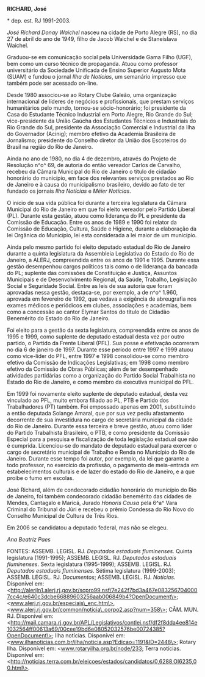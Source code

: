 **RICHARD, José**

\* dep. est. RJ 1991-2003.

*José Richard Donay Waichel* nasceu na cidade de Porto Alegre (RS), no
dia 27 de abril do ano de 1949, filho de Jacob Waichel e de Staneislava
Waichel.

Graduou-se em comunicação social pela Universidade Gama Filho (UGF), bem
como um curso técnico de propaganda. Atuou como professor universitário
da Sociedade Unificada de Ensino Superior Augusto Mota (SUAM) e fundou o
jornal *Ilha de Notícias*, um semanário impresso que também pode ser
acessado on-line.

Desde 1980 associou-se ao Rotary Clube Galeão, uma organização
internacional de líderes de negócios e profissionais, que prestam
serviços humanitários pelo mundo, tornou-se sócio-honorário; foi
presidente da Casa do Estudante Técnico Industrial em Porto Alegre, Rio
Grande do Sul; vice-presidente da União Gaúcha dos Estudantes Técnicos e
Industriais do Rio Grande do Sul, presidente da Associação Comercial e
Industrial da Ilha do Governador (Acinig); membro efetivo da Academia
Brasileira de Jornalismo; presidente do Conselho diretor da União dos
Escoteiros do Brasil na região do Rio de Janeiro.

Ainda no ano de 1980, no dia 4 de dezembro, através do Projeto de
Resolução n^o^ 69, de autoria do então vereador Carlos de Carvalho,
recebeu da Câmara Municipal do Rio de Janeiro o título de cidadão
honorário do município, em face dos relevantes serviços prestados ao Rio
de Janeiro e à causa do municipalismo brasileiro, devido ao fato de ter
fundado os jornais *Ilha Notícias* e *Méier Notícias*.

O início de sua vida pública foi durante a terceira legislatura da
Câmara Municipal do Rio de Janeiro em que foi eleito vereador pelo
Partido Liberal (PL). Durante esta gestão, atuou como liderança do PL e
presidente da Comissão de Educação. Entre os anos de 1989 e 1990 foi
relator da Comissão de Educação, Cultura, Saúde e Higiene, durante a
elaboração da lei Orgânica do Município, lei esta considerada a lei
maior de um município.

Ainda pelo mesmo partido foi eleito deputado estadual do Rio de Janeiro
durante a quinta legislatura da Assembleia Legislativa do Estado do Rio
de Janeiro, a ALERJ, compreendida entre os anos de 1991 e 1995. Durante
essa gestão desempenhou cargos políticos tais como o de liderança da
bancada do PL; suplente das comissões de Constituição e Justiça,
Assuntos Municipais e de Desenvolvimento Regional, da Saúde, Trabalho,
Legislação Social e Seguridade Social. Entre as leis de sua autoria que
foram aprovadas nessa gestão, destaca-se, por exemplo, a de n^o^ 1.960,
aprovada em fevereiro de 1992, que vedava a exigência de abreugrafia nos
exames médicos e periódicos em clubes, associações e academias, bem como
a concessão ao cantor Elymar Santos do título de Cidadão Benemérito do
Estado do Rio de Janeiro.

Foi eleito para a gestão da sexta legislatura, compreendida entre os
anos de 1995 e 1999, como suplente de deputado estadual desta vez por
outro partido, o Partido da Frente Liberal (PFL). Sua posse e efetivação
ocorreram no dia 6 de janeiro de 1997. Durante esse período entre 1997 e
1999 atuou como vice-líder do PFL, entre 1997 e 1998 consolidou-se como
membro efetivo da Comissão de Indicações Legislativas; em 1998 como
membro efetivo da Comissão de Obras Públicas; além de ter desempenhado
atividades partidárias como a organização do Partido Social Trabalhista
no Estado do Rio de Janeiro, e como membro da executiva municipal do
PFL.

Em 1999 foi novamente eleito suplente de deputado estadual, desta vez
vinculado ao PFL, muito embora filiado ao PL, PTB e Partido dos
Trabalhadores (PT) também. Foi empossado apenas em 2001, substituindo a
então deputada Solange Amaral, que por sua vez pediu afastamento
decorrente de sua investidura no cargo de secretária municipal da cidade
do Rio de Janeiro. Durante essa terceira e breve gestão, atuou como
líder do Partido Trabalhista Brasileiro, o PTB, e como presidente da
Comissão Especial para a pesquisa e fiscalização de toda legislação
estadual que não é cumprida. Licenciou-se do mandato de deputado
estadual para exercer o cargo de secretário municipal de Trabalho e
Renda no Município do Rio de Janeiro. Durante esse tempo foi autor, por
exemplo, da lei que garante a todo professor, no exercício da profissão,
o pagamento de meia-entrada em estabelecimentos culturais e de lazer do
estado do Rio de Janeiro, e a que proíbe o fumo em escolas.

José Richard, além de condecorado cidadão honorário do município do Rio
de Janeiro, foi também condecorado cidadão benemérito das cidades de
Mendes, Cantagalo e Maricá, Jurado *Honoris Causa* pela 6^a^ Vara
Criminal do Tribunal do Júri e recebeu o prêmio Condessa do Rio Novo do
Conselho Municipal de Cultura de Três Rios.

Em 2006 se candidatou a deputado federal, mas não se elegeu.

*Ana Beatriz Paes*

FONTES: ASSEMB. LEGISL. RJ. *Deputados estaduais fluminenses*. Quinta
legislatura (1991-1995); ASSEMB. LEGISL. RJ. *Deputados estaduais
fluminenses*. Sexta legislatura (1995-1999); ASSEMB. LEGISL. RJ.
*Deputados estaduais fluminenses*. Sétima legislatura (1999-2003);
ASSEMB. LEGISL. RJ. *Documentos*; ASSEMB. LEGISL. RJ. *Notícias*.
Disponível em:
\<http://alerjln1.alerj.rj.gov.br/scpro99.nsf/7e242f7bd3a467e0832567040007cc4c/e640c3dcbe66889603256aab006849b4?OpenDocument\>;
\<www.alerj.rj.gov.br/especiais\_enc.htm\>,
\<www.alerj.rj.gov.br/common/noticia\_corpo2.asp?num=358\>; CÂM. MUN.
RJ. Disponível em:
\<http://mail.camara.rj.gov.br/APL/Legislativos/contlei.nsf/df2f8dda4ee814e1032564ff00613a69/00cee19bd6e08052032576be00724385?OpenDocument\>;
Ilha notícias. Disponível em:
\<www.ilhanoticias.com.br/ilha/noticia.asp?Edicao=1191&ID=2448\>; Rotary
Ilha. Disponível em: \<www.rotaryilha.org.br/node/233; Terra notícias.
Disponível em:
\<http://noticias.terra.com.br/eleicoes/estados/candidatos/0,6288,OI6235,00.html\>.
